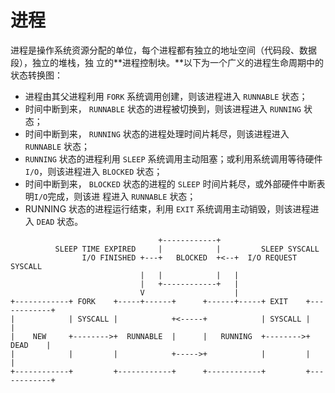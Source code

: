 # 进程

进程是操作系统资源分配的单位，每个进程都有独立的地址空间（代码段、数据段），独立的堆栈，独 立的**进程控制块。**以下为一个广义的进程生命周期中的状态转换图：

* 进程由其父进程利用 `FORK` 系统调用创建，则该进程进入 `RUNNABLE` 状态；
* 时间中断到来， `RUNNABLE` 状态的进程被切换到，则该进程进入 `RUNNING` 状态；&#x20;
* 时间中断到来， `RUNNING` 状态的进程处理时间片耗尽，则该进程进入 `RUNNABLE` 状态；&#x20;
* `RUNNING` 状态的进程利用 `SLEEP` 系统调用主动阻塞；或利用系统调用等待硬件`I/O`，则该进程进入 `BLOCKED` 状态；
* 时间中断到来， `BLOCKED` 状态的进程的 `SLEEP` 时间片耗尽，或外部硬件中断表明`I/O`完成，则该进 程进入 `RUNNABLE` 状态；&#x20;
* RUNNING 状态的进程运行结束，利用 `EXIT` 系统调用主动销毁，则该进程进入 `DEAD` 状态。

```
                                 +------------+
          SLEEP TIME EXPIRED     |            |         SLEEP SYSCALL
                I/O FINISHED +---+   BLOCKED  +<--+  I/O REQUEST SYSCALL
                             |   |            |   |
                             |   +------------+   |
                             V                    |
+------------+ FORK    +-----+------+      +------+-----+ EXIT    +------------+
|            | SYSCALL |            +<-----+            | SYSCALL |            |
|    NEW     +-------->+  RUNNABLE  |      |   RUNNING  +-------->+    DEAD    |
|            |         |            +----->+            |         |            |
+------------+         +------------+      +------------+         +------------+
```



